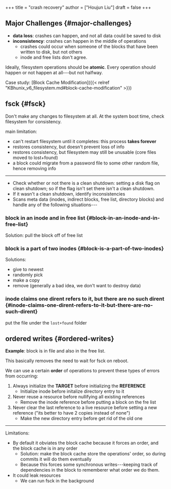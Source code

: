 +++
title = "crash recovery"
author = ["Houjun Liu"]
draft = false
+++

## Major Challenges {#major-challenges}

-   **data loss**: crashes can happen, and not all data could be saved to disk
-   **inconsistency**: crashes can happen in the middle of operations
    -   crashes could occur when someone of the blocks that have been written to disk, but not others
    -   inode and free lists don't agree.

Ideally, filesystem operations should be **atomic**. Every operation should happen or not happen at all---but not halfway.

Case study: [Block Cache Modification]({{< relref "KBhunix_v6_filesystem.md#block-cache-modification" >}})


## fsck {#fsck}

Don't make any changes to filesystem at all. At the system boot time, check filesystem for consistency.

main limitation:

-   can't restart filesystem until it completes: this process ****takes forever****
-   restores consistency, but doesn't prevent loss of info
-   restores consistency, but filesystem may still be unusable (core files moved to lost+found)
-   a block could migrate from a password file to some other random file, hence removing info

---

-   Check whether or not there is a clean shutdown: setting a disk flag on clean shutdown; so if the flag isn't set there isn't a clean shutdown.
-   If it wasn't a clean shutdown, identify inconsistencies
-   Scans meta data (inodes, indirect blocks, free list, directory blocks) and handle any of the following situations---


### block in an inode and in free list {#block-in-an-inode-and-in-free-list}

Solution: pull the block off of free list


### block is a part of two inodes {#block-is-a-part-of-two-inodes}

Solutions:

-   give to newest
-   randomly pick
-   make a copy
-   remove (generally a bad idea, we don't want to destroy data)


### inode claims one dirent refers to it, but there are no such dirent {#inode-claims-one-dirent-refers-to-it-but-there-are-no-such-dirent}

put the file under the `lost+found` folder


## ordered writes {#ordered-writes}

****Example****: block is in file and also in the free list.

This basically removes the need to wait for fsck on reboot.

We can use a certain **order** of operations to prevent these types of errors from occurring:

1.  Always initialize the **TARGET** before initializing the **REFERENCE**
    -   Initialize inode before initalize directory entry to it
2.  Never reuse a resource before nullifying all existing references
    -   Remove the inode reference before putting a block on the fre list
3.  Never clear the last reference to a live resource before setting a new reference ("its better to have 2 copies instead of none")
    -   Make the new directory entry before get rid of the old one

---

Limitations:

-   By default it obviates the block cache because it forces an order, and the block cache is in any order
    -   Solution: make the block cache store the operations' order, so during commits it will do them eventually
    -   Because this forces some synchronous writes---keeping track of dependencies in the block to rememberer what order we do them.
-   It could leak resources
    -   We can run fsck in the background
